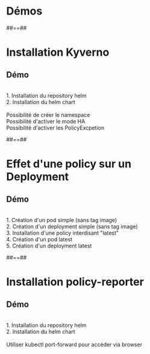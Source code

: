 <!-- .slide: class="transition-bg-sfeir-1" -->
# Démos

##==##
<!-- .slide: class="exercice" -->
# Installation Kyverno
## Démo
<br>
1. Installation du repository helm
<br>
2. Installation du helm chart
<br>
<br>
Possibilité de créer le namespace
<br>
Possibilité d'activer le mode HA
<br>
Possibilité d'activer les PolicyExcpetion


##==##
<!-- .slide: class="exercice" -->
# Effet d'une policy sur un Deployment
## Démo
<br>
1. Création d'un pod simple (sans tag image)
<br>
2. Création d'un deployment simple (sans tag image)
<br>
3. Installation d'une policy interdisant "latest"
<br>
4. Création d'un pod latest
<br>
5. Création d'un deployment latest



##==##
<!-- .slide: class="exercice" -->
# Installation policy-reporter
## Démo
<br>
1. Installation du repository helm
<br>
2. Installation du helm chart
<br>
<br>
Utiliser kubectl port-forward pour accéder via browser

